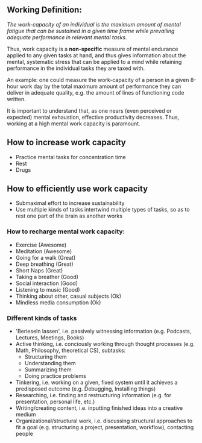 ## Working Definition:
_The work-capacity of an individual is the maximum amount of mental fatigue that can be sustained in a given time frame while prevailing adequate performance in relevant mental tasks._

Thus, work capacity is a **non-specific** measure of mental endurance applied to any given tasks at hand, and thus gives information about the mental, systematic stress that can be applied to a mind while retaining performance in the individual tasks they are taxed with. 

An example: one could measure the work-capacity of a person in a given 8-hour work day by the total maximum amount of performance they can deliver in adequate quality, e.g. the amount of lines of functioning code written.  

It is important to understand that, as one nears (even perceived or expected) mental exhaustion, effective productivity decreases. Thus, working at a high mental work capacity is paramount.

## How to increase work capacity
- Practice mental tasks for concentration time
- Rest
- Drugs

## How to efficiently use work capacity
- Submaximal effort to increase sustainability
- Use multiple kinds of tasks intertwind multiple types of tasks, so as to rest one part of the brain as another works

### How to recharge mental work capacity:
- Exercise (Awesome)
- Meditation (Awesome)
- Going for a walk (Great)
- Deep breathing (Great)
- Short Naps (Great)
- Taking a breather (Good)
- Social interaction (Good)
- Listening to music (Good)
- Thinking about other, casual subjects (Ok)
- Mindless media consumption (Ok)

### Different kinds of tasks
- 'Berieseln lassen', i.e. passively witnessing information (e.g. Podcasts, Lectures, Meetings, Books)
- Active thinking, i.e. conciously working through thought processes (e.g. Math, Philosophy, theoretical CS), subtasks:
	- Structuring them
	- Understanding them
	- Summarizing them
	- Doing practice problems
- Tinkering, i.e. working on a given, fixed system until it achieves a predisposed outcome (e.g. Debugging, Installing things)
- Researching, i.e. finding and restructuring information (e.g. for presentation, personal life, etc.)
- Writing/creating content, i.e. inputting finished ideas into a creative medium
- Organizational/structural work, i.e. discussing structural approaches to fit a goal (e.g. structuring a project, presentation, workflow), contacting people
